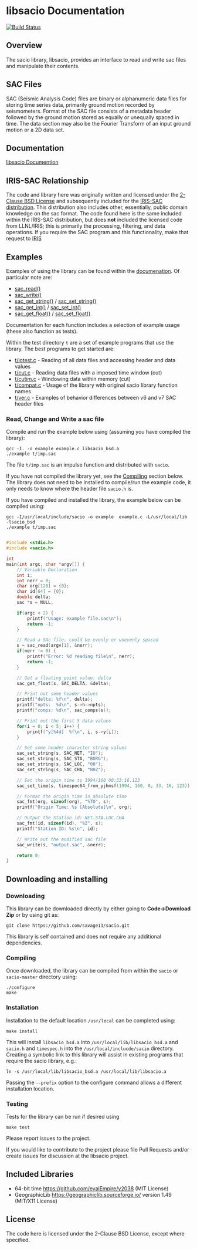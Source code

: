 libsacio Documentation
======================

[![Build Status](https://travis-ci.com/savage13/sacio.svg?branch=master)](https://travis-ci.com/savage13/sacio)

Overview
--------

The sacio library, libsacio, provides an interface to read and write sac files and manipulate their contents.

SAC Files
---------
SAC (Seismic Analysis Code) files are binary or alphanumeric data files for storing time series data, primarily ground motion recorded by seismometers. Format of the SAC file consists of a metadata header followed by the ground motion stored as equally or unequally spaced in time. The data section may also be the Fourier Transform of an input ground motion or a 2D data set.


Documentation
-------------

[libsacio Documention](https://savage13.github.io/sacio/)

IRIS-SAC Relationship
---------------------

The code and library here was originally written and licensed under the [2-Clause BSD License](https://choosealicense.com/licenses/bsd-2-clause/) and subsequently included for the [IRIS-SAC distribution](http://ds.iris.edu/ds/nodes/dmc/forms/sac/). This distribution also includes other, essentially, public domain knowledge on the sac format.  The code found here is the same included within the IRIS-SAC distribution, but does **not** included the licensed code from LLNL/IRIS; this is primarily the processing, filtering, and data operations. If you require the SAC program and this functionality, make that request to [IRIS](http://ds.iris.edu/ds/nodes/dmc/forms/sac/)


Examples
--------

Examples of using the library can be found within the [documenation](https://savage13.github.io/sacio/). Of particular note are:

   - [sac_read()](https://savage13.github.io/sacio/html/group__sac.html#gab2623928ccd5cac1a4cc94be5dd89273)
   - [sac_write()](https://savage13.github.io/sacio/html/group__sac.html#gafe8cd1cadc546ea9d67a5ca14fd3886d)
   - [sac_get_string()](https://savage13.github.io/sacio/html/group__sac.html#ga58de657b18177e79b5fa001b21c55e32) / [sac_set_string()](https://savage13.github.io/sacio/html/group__sac.html#ga9acd9d129945c8fdf5a21434ce1d3359)
   - [sac_get_int()](https://savage13.github.io/sacio/html/group__sac.html#ga65ddb9d01a8d1ea66bc7ad1024b30534) / [sac_set_int()](https://savage13.github.io/sacio/html/group__sac.html#ga65ddb9d01a8d1ea66bc7ad1024b30534)
   - [sac_get_float()](https://savage13.github.io/sacio/html/group__sac.html#ga94ddfd21929cd9cb6faa508d8b6d1460) / [sac_set_float()](https://savage13.github.io/sacio/html/group__sac.html#gaa5cd583512409156b09d6a4b0ec4b683)

Documentation for each function includes a selection of example usage (these also function as tests).

Within the test directory `t` are a set of example programs that use the library.  The best programs to get started are:

   - [t/iotest.c](t/iotest.c) - Reading of all data files and accessing header and data values
   - [t/cut.c](t/cut.c)    - Reading data files with a imposed time window (cut)
   - [t/cutim.c](cutim.c)  - Windowing data within memory (cut)
   - [t/compat.c](t/compat.c) - Usage of the library with original sacio library function names
   - [t/ver.c](t/ver.c)    - Examples of behavior differences between v6 and v7 SAC header files

### Read, Change and Write a sac file

Compile and run the example below using (assuming you have compiled the library):

    gcc -I. -o example example.c libsacio_bsd.a
    ./example t/imp.sac

The file `t/imp.sac` is an impulse function and distributed with `sacio`.

If you have not compiled the library yet, see the [Compiling](#compiling) section below. 
The library does not need to be installed to compile/run the example code, it only needs 
to know where the header file `sacio.h` is.

If you have compiled and installed the library, the example below can be compiled using:

    gcc -I/usr/local/include/sacio -o example  example.c -L/usr/local/lib -lsacio_bsd
    ./example t/imp.sac

```c

#include <stdio.h>
#include <sacio.h>

int
main(int argc, char *argv[]) {
    // Variable Declaration
    int i;
    int nerr = 0;
    char org[128] = {0};
    char id[64] = {0};
    double delta;
    sac *s = NULL;

    if(argc < 2) {
        printf("Usage: example file.sac\n");
        return -1;
    }

    // Read a SAc file, could be evenly or unevenly spaced
    s = sac_read(argv[1], &nerr);
    if(nerr != 0) {
        printf("Error: %d reading file\n", nerr);
        return -1;
    }

    // Get a floating point value: delta
    sac_get_float(s, SAC_DELTA, &delta);

    // Print out some header values
    printf("delta: %f\n", delta);
    printf("npts:  %d\n", s->h->npts);
    printf("comps: %d\n", sac_comps(s));

    // Print out the first 5 data values
    for(i = 0; i < 5; i++) {
        printf("y[%4d]  %f\n", i, s->y[i]);
    }

    // Set some header character string values
    sac_set_string(s, SAC_NET, "IU");
    sac_set_string(s, SAC_STA, "BORG");
    sac_set_string(s, SAC_LOC, "00");
    sac_set_string(s, SAC_CHA, "BHZ");

    // Set the origin time to 1994/160 00:33:16.123
    sac_set_time(s, timespec64_from_yjhmsf(1994, 160, 0, 33, 16, 123));

    // Format the origin time in absolute time
    sac_fmt(org, sizeof(org), "%TO", s);
    printf("Origin Time: %s [Absolute]\n", org);

    // Output the Station id: NET.STA.LOC.CHA
    sac_fmt(id, sizeof(id), "%Z", s);
    printf("Station ID: %s\n", id);

    // Write out the modified sac file
    sac_write(s, "output.sac", &nerr);

    return 0;
}
```


Downloading and installing
--------------------------

### Downloading 

This library can be downloaded directly by either going to **Code->Download Zip** or by using git as:

    git clone https://github.com/savage13/sacio.git

This library is self contained and does not require any additional dependencies. 
 
### Compiling

Once downloaded, the library can be compiled from within the `sacio` or `sacio-master` directory using:
  
    ./configure
    make 
    
### Installation

Installation to the default location `/usr/local` can be completed using:

    make install

This will install `libsacio_bsd.a` into `/usr/local/lib/libsacio_bsd.a` and 
`sacio.h` and `timespec.h` into the `/usr/local/inclucde/sacio` directory.  Creating 
a symbolic link to this library will assist in existing programs that require
the sacio library, e.g.:

    ln -s /usr/local/lib/libsacio_bsd.a /usr/local/lib/libsacio.a

Passing the `--prefix` option to the configure command allows a different installation location.  

### Testing

Tests for the library can be run if desired using

    make test
  

Please report issues to the project.

If you would like to contribute to the project please file Pull Requests and/or create issues for discussion at the libsacio project.

Included Libraries
------------------

- 64-bit time https://github.com/evalEmpire/y2038 (MIT License)
- GeographicLib https://geographiclib.sourceforge.io/ version 1.49 (MIT/X11 License)

License
-------

The code here is licensed under the 2-Clause BSD License, except where specified.
